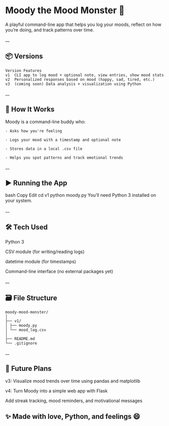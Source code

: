 # Moody the Mood Monster 💚
A playful command-line app that helps you log your moods, reflect on how you’re doing, and track patterns over time.

__

## 📦 Versions
```
Version	Features
v1	CLI app to log mood + optional note, view entries, show mood stats
v2	Personalized responses based on mood (happy, sad, tired, etc.)
v3	(coming soon) Data analysis + visualization using Python
```

__

## 🧠 How It Works
Moody is a command-line buddy who:

```
- Asks how you're feeling

- Logs your mood with a timestamp and optional note

- Stores data in a local .csv file

- Helps you spot patterns and track emotional trends
```

__

## ▶️ Running the App
bash
Copy
Edit
cd v1
python moody.py
You’ll need Python 3 installed on your system.

__

## 🛠 Tech Used
Python 3

CSV module (for writing/reading logs)

datetime module (for timestamps)

Command-line interface (no external packages yet)

__

## 🗃 File Structure
``` plaintext
moody-mood-monster/
│
├── v1/
│ ├── moody.py
│ └── mood_log.csv
│
├── README.md
└── .gitignore
```

__

## 🌱 Future Plans
v3: Visualize mood trends over time using pandas and matplotlib

v4: Turn Moody into a simple web app with Flask

Add streak tracking, mood reminders, and motivational messages

## ✨ Made with love, Python, and feelings 😄


